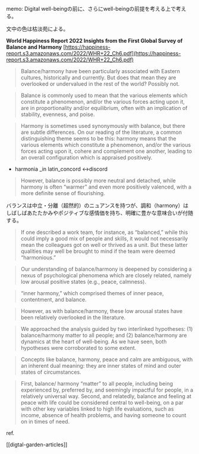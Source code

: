 memo: Digital well-beingの前に、さらにwell-beingの前提を考える上で考える。

  

文中の色は枯淡苑による。

**World Happiness Report 2022 Insights from the First Global Survey of Balance and Harmony** [https://happiness-report.s3.amazonaws.com/2022/WHR+22_Ch6.pdf](https://happiness-report.s3.amazonaws.com/2022/WHR+22_Ch6.pdf)

  

> Balance/harmony have been particularly associated with Eastern cultures, historically and currently. But does that mean they are overlooked or undervalued in the rest of the world? Possibly not.

> Balance is commonly used to mean that the various elements which constitute a phenomenon, and/or the various forces acting upon it, are in proportionality and/or equilibrium, often with an implication of stability, evenness, and poise.

> Harmony is sometimes used synonymously with balance, but there are subtle differences. On our reading of the literature, a common distinguishing theme seems to be this: harmony means that the various elements which constitute a phenomenon, and/or the various forces acting upon it, cohere and complement one another, leading to an overall configuration which is appraised positively.

-   harmonia _in latin_concord <->discord

> However, balance is possibly more neutral and detached, while harmony is often “warmer” and even more positively valenced, with a more definite sense of flourishing.

バランスは中立・分離（超然的）のニュアンスを持つが、調和（harmony）はしばしばあたたかみやポジティブな感情価を持ち、明確に豊かな意味合いが付随する。

  

> If one described a work team, for instance, as “balanced,” while this could imply a good mix of people and skills, it would not necessarily mean the colleagues got on well or thrived as a unit. But these latter qualities may well be brought to mind if the team were deemed “harmonious.”

> Our understanding of balance/harmony is deepened by considering a nexus of psychological phenomena which are closely related, namely low arousal positive states (e.g., peace, calmness).

> “inner harmony,” which comprised themes of inner peace, contentment, and balance.

> However, as with balance/harmony, these low arousal states have been relatively overlooked in the literature.

> We approached the analysis guided by two interlinked hypotheses: (1) balance/harmony matter to all people; and (2) balance/harmony are dynamics at the heart of well-being. As we have seen, both hypotheses were corroborated to some extent.

> Concepts like balance, harmony, peace and calm are ambiguous, with an inherent dual meaning: they are inner states of mind and outer states of circumstances.

> First, balance/ harmony “matter” to all people, including being experienced by, preferred by, and seemingly impactful for people, in a relatively universal way. Second, and relatedly, balance and feeling at peace with life could be considered central to well-being, on a par with other key variables linked to high life evaluations, such as income, absence of health problems, and having someone to count on in times of need.

ref.


[[digtal-garden-articles]]